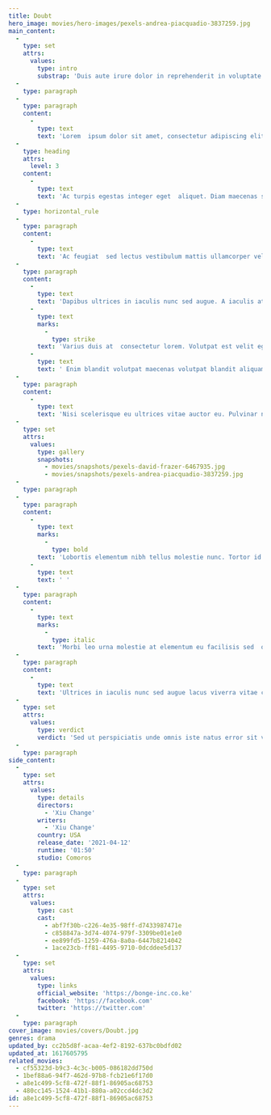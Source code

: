 ```yaml
---
title: Doubt
hero_image: movies/hero-images/pexels-andrea-piacquadio-3837259.jpg
main_content:
  -
    type: set
    attrs:
      values:
        type: intro
        substrap: 'Duis aute irure dolor in reprehenderit in voluptate velit esse cillum dolore eu fugiat nulla pariatur.'
  -
    type: paragraph
  -
    type: paragraph
    content:
      -
        type: text
        text: 'Lorem  ipsum dolor sit amet, consectetur adipiscing elit, sed do eiusmod  tempor incididunt ut labore et dolore magna aliqua. Tellus cras  adipiscing enim eu turpis egestas pretium. Mauris nunc congue nisi vitae  suscipit tellus. Dolor purus non enim praesent. Tincidunt dui ut ornare  lectus sit amet. Venenatis lectus magna fringilla urna porttitor  rhoncus. Nunc pulvinar sapien et ligula ullamcorper. Ut ornare lectus  sit amet est placerat in egestas erat. '
  -
    type: heading
    attrs:
      level: 3
    content:
      -
        type: text
        text: 'Ac turpis egestas integer eget  aliquet. Diam maecenas sed enim ut sem viverra aliquet eget. '
  -
    type: horizontal_rule
  -
    type: paragraph
    content:
      -
        type: text
        text: 'Ac feugiat  sed lectus vestibulum mattis ullamcorper velit sed. Facilisi morbi  tempus iaculis urna id volutpat lacus laoreet non.'
  -
    type: paragraph
    content:
      -
        type: text
        text: 'Dapibus ultrices in iaculis nunc sed augue. A iaculis at erat  pellentesque adipiscing commodo elit at imperdiet. Tincidunt tortor  aliquam nulla facilisi cras fermentum odio eu feugiat. Leo vel fringilla  est ullamcorper eget nulla facilisi etiam dignissim. Venenatis tellus  in metus vulputate eu scelerisque. Eu facilisis sed odio morbi quis.  Justo donec enim diam vulputate ut pharetra. Eu consequat ac felis  donec. Placerat duis ultricies lacus sed turpis. '
      -
        type: text
        marks:
          -
            type: strike
        text: 'Varius duis at  consectetur lorem. Volutpat est velit egestas dui id. Dapibus ultrices  in iaculis nunc.'
      -
        type: text
        text: ' Enim blandit volutpat maecenas volutpat blandit aliquam  etiam erat velit. Orci a scelerisque purus semper eget duis at.  Scelerisque viverra mauris in aliquam.'
  -
    type: paragraph
    content:
      -
        type: text
        text: 'Nisi scelerisque eu ultrices vitae auctor eu. Pulvinar neque laoreet  suspendisse interdum consectetur libero. Tortor vitae purus faucibus  ornare suspendisse sed nisi lacus sed. Volutpat commodo sed egestas  egestas fringilla. Senectus et netus et malesuada fames ac turpis  egestas sed. Viverra adipiscing at in tellus integer feugiat. Odio  tempor orci dapibus ultrices in iaculis nunc sed. Nisi quis eleifend  quam adipiscing vitae proin sagittis nisl. Luctus accumsan tortor  posuere ac ut consequat. Imperdiet sed euismod nisi porta lorem mollis  aliquam ut. Vulputate ut pharetra sit amet aliquam id diam maecenas. Sit  amet consectetur adipiscing elit duis tristique sollicitudin nibh.  Tempor orci eu lobortis elementum nibh. Mattis molestie a iaculis at  erat pellentesque adipiscing commodo elit. Turpis massa tincidunt dui ut  ornare lectus sit amet. Consectetur libero id faucibus nisl tincidunt  eget nullam non. Tellus at urna condimentum mattis pellentesque id nibh  tortor. Id eu nisl nunc mi. Lobortis feugiat vivamus at augue eget arcu  dictum.'
  -
    type: set
    attrs:
      values:
        type: gallery
        snapshots:
          - movies/snapshots/pexels-david-frazer-6467935.jpg
          - movies/snapshots/pexels-andrea-piacquadio-3837259.jpg
  -
    type: paragraph
  -
    type: paragraph
    content:
      -
        type: text
        marks:
          -
            type: bold
        text: 'Lobortis elementum nibh tellus molestie nunc. Tortor id aliquet  lectus proin nibh. Arcu vitae elementum curabitur vitae nunc sed velit  dignissim sodales. Venenatis tellus in metus vulputate eu scelerisque.  Volutpat lacus laoreet non curabitur gravida arcu. Id venenatis a  condimentum vitae sapien pellentesque habitant morbi. Semper feugiat  nibh sed pulvinar.'
      -
        type: text
        text: ' '
  -
    type: paragraph
    content:
      -
        type: text
        marks:
          -
            type: italic
        text: 'Morbi leo urna molestie at elementum eu facilisis sed  odio. Diam sit amet nisl suscipit adipiscing bibendum est ultricies  integer. Cras adipiscing enim eu turpis egestas pretium aenean pharetra  magna. Lectus arcu bibendum at varius vel pharetra vel turpis. At  elementum eu facilisis sed odio morbi quis commodo odio. Malesuada proin  libero nunc consequat interdum varius sit. A lacus vestibulum sed arcu  non. Eget magna fermentum iaculis eu non. Amet cursus sit amet dictum.'
  -
    type: paragraph
    content:
      -
        type: text
        text: 'Ultrices in iaculis nunc sed augue lacus viverra vitae congue. Leo  vel fringilla est ullamcorper eget nulla facilisi etiam dignissim. Sed  tempus urna et pharetra. Sit amet cursus sit amet dictum sit. Dictum at  tempor commodo ullamcorper a. Diam vel quam elementum pulvinar etiam  non. Tincidunt vitae semper quis lectus nulla at. Pharetra et ultrices  neque ornare. Felis bibendum ut tristique et egestas quis. Nulla  facilisi morbi tempus iaculis urna. Pellentesque eu tincidunt tortor  aliquam nulla facilisi cras. Suspendisse potenti nullam ac tortor vitae  purus faucibus. Vestibulum mattis ullamcorper velit sed ullamcorper.'
  -
    type: set
    attrs:
      values:
        type: verdict
        verdict: 'Sed ut perspiciatis unde omnis iste natus error sit voluptatem accusantium doloremque laudantium, totam rem aperiam, eaque ipsa quae ab illo inventore veritatis et quasi architecto beatae vitae dicta sunt explicabo. Nemo enim ipsam voluptatem quia voluptas sit aspernatur aut odit aut fugit, sed quia consequuntur magni dolores eos qui ratione voluptatem sequi nesciunt. Neque porro quisquam est, qui dolorem ipsum quia dolor sit amet, consectetur, adipisci velit, sed quia non numquam eius modi tempora incidunt ut labore et dolore magnam aliquam quaerat voluptatem.'
  -
    type: paragraph
side_content:
  -
    type: set
    attrs:
      values:
        type: details
        directors:
          - 'Xiu Change'
        writers:
          - 'Xiu Change'
        country: USA
        release_date: '2021-04-12'
        runtime: '01:50'
        studio: Comoros
  -
    type: paragraph
  -
    type: set
    attrs:
      values:
        type: cast
        cast:
          - abf7f30b-c226-4e35-98ff-d7433987471e
          - c858847a-3d74-4074-979f-3309be01e1e0
          - ee899fd5-1259-476a-8a0a-6447b8214042
          - 1ace23cb-ff81-4495-9710-0dcddee5d137
  -
    type: set
    attrs:
      values:
        type: links
        official_website: 'https://bonge-inc.co.ke'
        facebook: 'https://facebook.com'
        twitter: 'https://twitter.com'
  -
    type: paragraph
cover_image: movies/covers/Doubt.jpg
genres: drama
updated_by: cc2b5d8f-acaa-4ef2-8192-637bc0bdfd02
updated_at: 1617605795
related_movies:
  - cf55323d-b9c3-4c3c-b005-086182dd750d
  - 1bef88a6-94f7-462d-97b8-fcb21e6f17d0
  - a8e1c499-5cf8-472f-88f1-86905ac68753
  - 480cc145-1524-41b1-880a-a02ccd4dc3d2
id: a8e1c499-5cf8-472f-88f1-86905ac68753
---
```

